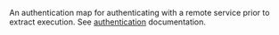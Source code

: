 An authentication map for authenticating with a remote service prior to extract execution. See [authentication](../partials/#authentication) documentation.

